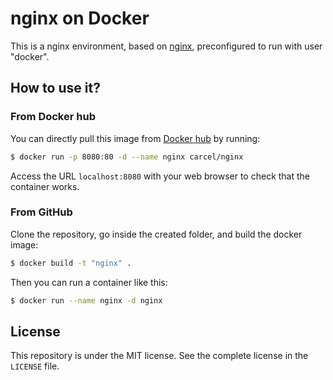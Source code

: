 # nginx on Docker

This is a nginx environment, based on [nginx](https://hub.docker.com/_/nginx/), preconfigured to run with user "docker".

## How to use it?

### From Docker hub

You can directly pull this image from [Docker hub](https://hub.docker.com/r/carcel/nginx/) by running:

```bash
$ docker run -p 8080:80 -d --name nginx carcel/nginx
```

Access the URL `localhost:8080` with your web browser to check that the container works.

### From GitHub

Clone the repository, go inside the created folder, and build the docker image:

```bash
$ docker build -t "nginx" .
```

Then you can run a container like this:

```bash
$ docker run --name nginx -d nginx
```

## License

This repository is under the MIT license. See the complete license in the `LICENSE` file.
